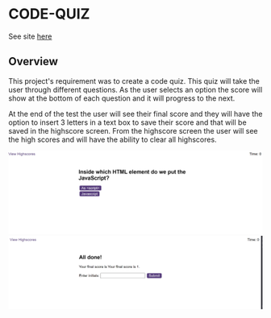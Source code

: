 # CODE-QUIZ


See site [here](https://nadinetsthub.io/Code-Quiz/)

## Overview

This project's requirement was to create a code quiz. This quiz will take the user through different questions. As the user selects an option the score will show at the bottom of each question and it will progress to the next. 

At the end of the test the user will see their final score and they will have the option to insert 3 letters in a text box to save their score and that will be saved in the highscore screen. From the highscore screen the user will see the high scores and will have the ability to clear all highscores.



![Code-Quiz_Q1](./assets/Code-Quiz-question1.png)
![Code-Quiz_end-screen](./assets/Code-Quiz-end-screen.png)
